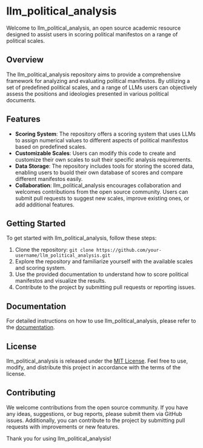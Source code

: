# llm_political_analysis

Welcome to llm_political_analysis, an open source academic resource designed to assist users in scoring political manifestos on a range of political scales.

## Overview

The llm_political_analysis repository aims to provide a comprehensive framework for analyzing and evaluating political manifestos. By utilizing a set of predefined political scales, and a range of LLMs users can objectively assess the positions and ideologies presented in various political documents.

## Features

- **Scoring System**: The repository offers a scoring system that uses LLMs to assign numerical values to different aspects of political manifestos based on predefined scales.
- **Customizable Scales**: Users can modify this code to create and customize their own scales to suit their specific analysis requirements.
- **Data Storage**: The repository includes tools for storing the scored data, enabling users to buold their own database of scores and compare different manifestos easily.
- **Collaboration**: llm_political_analysis encourages collaboration and welcomes contributions from the open source community. Users can submit pull requests to suggest new scales, improve existing ones, or add additional features.

## Getting Started

To get started with llm_political_analysis, follow these steps:

1. Clone the repository: `git clone https://github.com/your-username/llm_political_analysis.git`
2. Explore the repository and familiarize yourself with the available scales and scoring system.
3. Use the provided documentation to understand how to score political manifestos and visualize the results.
4. Contribute to the project by submitting pull requests or reporting issues.

## Documentation

For detailed instructions on how to use llm_political_analysis, please refer to the [documentation](https://github.com/your-username/llm_political_analysis/wiki).

## License

llm_political_analysis is released under the [MIT License](https://opensource.org/licenses/MIT). Feel free to use, modify, and distribute this project in accordance with the terms of the license.

## Contributing

We welcome contributions from the open source community. If you have any ideas, suggestions, or bug reports, please submit them via GitHub issues. Additionally, you can contribute to the project by submitting pull requests with improvements or new features.


Thank you for using llm_political_analysis!

